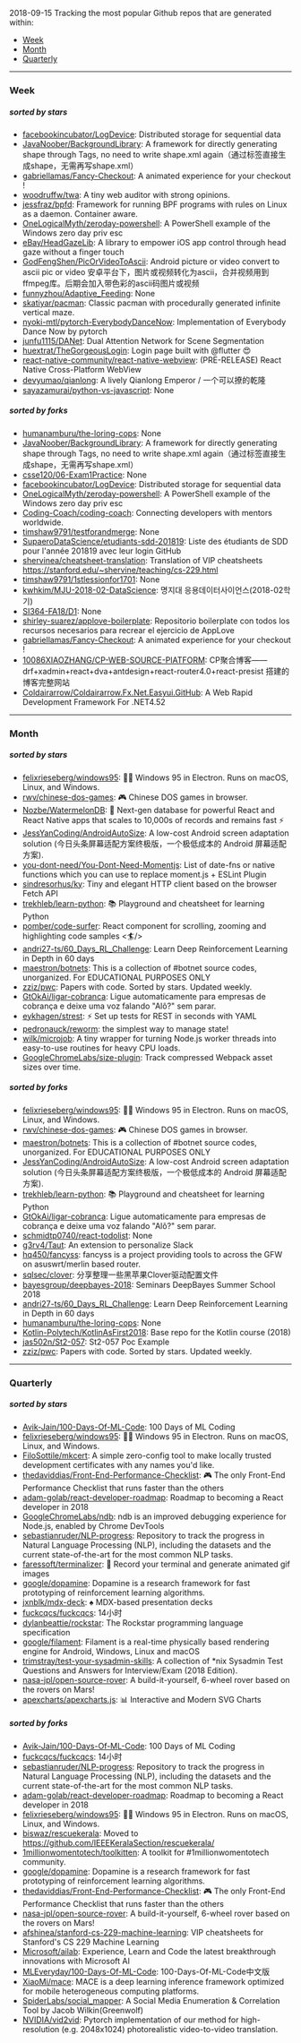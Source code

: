 2018-09-15
Tracking the most popular Github repos that are generated within: 
* [Week](https://github.com/polebug/github_trending_spider/blob/master/2018-09-15.md#week)
* [Month](https://github.com/polebug/github_trending_spider/blob/master/2018-09-15.md#month)
* [Quarterly](https://github.com/polebug/github_trending_spider/blob/master/2018-09-15.md#quarterly)
--- 
### Week 
##### sorted by stars 
* [facebookincubator/LogDevice](https://github.com/facebookincubator/LogDevice): Distributed storage for sequential data
* [JavaNoober/BackgroundLibrary](https://github.com/JavaNoober/BackgroundLibrary): A framework for directly generating shape through Tags, no need to write shape.xml again（通过标签直接生成shape，无需再写shape.xml）
* [gabriellamas/Fancy-Checkout](https://github.com/gabriellamas/Fancy-Checkout): A animated experience for your checkout !
* [woodruffw/twa](https://github.com/woodruffw/twa): A tiny web auditor with strong opinions.
* [jessfraz/bpfd](https://github.com/jessfraz/bpfd): Framework for running BPF programs with rules on Linux as a daemon. Container aware.
* [OneLogicalMyth/zeroday-powershell](https://github.com/OneLogicalMyth/zeroday-powershell): A PowerShell example of the Windows zero day priv esc
* [eBay/HeadGazeLib](https://github.com/eBay/HeadGazeLib): A library to empower iOS app control through head gaze without a finger touch
* [GodFengShen/PicOrVideoToAscii](https://github.com/GodFengShen/PicOrVideoToAscii): Android picture or video convert to ascii pic or video 安卓平台下，图片或视频转化为ascii，合并视频用到ffmpeg库。后期会加入带色彩的ascii码图片或视频
* [funnyzhou/Adaptive_Feeding](https://github.com/funnyzhou/Adaptive_Feeding): None
* [skatiyar/pacman](https://github.com/skatiyar/pacman): Classic pacman with procedurally generated infinite vertical maze.
* [nyoki-mtl/pytorch-EverybodyDanceNow](https://github.com/nyoki-mtl/pytorch-EverybodyDanceNow): Implementation of Everybody Dance Now by pytorch
* [junfu1115/DANet](https://github.com/junfu1115/DANet): Dual Attention Network for Scene Segmentation
* [huextrat/TheGorgeousLogin](https://github.com/huextrat/TheGorgeousLogin): Login page built with @flutter 😍
* [react-native-community/react-native-webview](https://github.com/react-native-community/react-native-webview): (PRE-RELEASE) React Native Cross-Platform WebView
* [devyumao/qianlong](https://github.com/devyumao/qianlong): A lively Qianlong Emperor / 一个可以撩的乾隆
* [sayazamurai/python-vs-javascript](https://github.com/sayazamurai/python-vs-javascript): None
##### sorted by forks 
* [humanamburu/the-loring-cops](https://github.com/humanamburu/the-loring-cops): None
* [JavaNoober/BackgroundLibrary](https://github.com/JavaNoober/BackgroundLibrary): A framework for directly generating shape through Tags, no need to write shape.xml again（通过标签直接生成shape，无需再写shape.xml）
* [csse120/06-Exam1Practice](https://github.com/csse120/06-Exam1Practice): None
* [facebookincubator/LogDevice](https://github.com/facebookincubator/LogDevice): Distributed storage for sequential data
* [OneLogicalMyth/zeroday-powershell](https://github.com/OneLogicalMyth/zeroday-powershell): A PowerShell example of the Windows zero day priv esc
* [Coding-Coach/coding-coach](https://github.com/Coding-Coach/coding-coach): Connecting developers with mentors worldwide.
* [timshaw9791/testforandmerge](https://github.com/timshaw9791/testforandmerge): None
* [SupaeroDataScience/etudiants-sdd-201819](https://github.com/SupaeroDataScience/etudiants-sdd-201819): Liste des étudiants de SDD pour l'année 201819 avec leur login GitHub
* [shervinea/cheatsheet-translation](https://github.com/shervinea/cheatsheet-translation): Translation of VIP cheatsheets https://stanford.edu/~shervine/teaching/cs-229.html
* [timshaw9791/1stlessionfor1701](https://github.com/timshaw9791/1stlessionfor1701): None
* [kwhkim/MJU-2018-02-DataScience](https://github.com/kwhkim/MJU-2018-02-DataScience): 명지대 응용데이터사이언스(2018-02학기)
* [SI364-FA18/D1](https://github.com/SI364-FA18/D1): None
* [shirley-suarez/applove-boilerplate](https://github.com/shirley-suarez/applove-boilerplate): Repositorio boilerplate con todos los recursos necesarios para recrear el ejercicio de AppLove
* [gabriellamas/Fancy-Checkout](https://github.com/gabriellamas/Fancy-Checkout): A animated experience for your checkout !
* [10086XIAOZHANG/CP-WEB-SOURCE-PlATFORM](https://github.com/10086XIAOZHANG/CP-WEB-SOURCE-PlATFORM): CP聚合博客——drf+xadmin+react+dva+antdesign+react-router4.0+react-presist 搭建的博客完整网站
* [Coldairarrow/Coldairarrow.Fx.Net.Easyui.GitHub](https://github.com/Coldairarrow/Coldairarrow.Fx.Net.Easyui.GitHub): A Web Rapid Development Framework For .NET4.52
--- 
### Month 
##### sorted by stars 
* [felixrieseberg/windows95](https://github.com/felixrieseberg/windows95): 💩🚀 Windows 95 in Electron. Runs on macOS, Linux, and Windows.
* [rwv/chinese-dos-games](https://github.com/rwv/chinese-dos-games): 🎮 Chinese DOS games in browser.
* [Nozbe/WatermelonDB](https://github.com/Nozbe/WatermelonDB): 🍉 Next-gen database for powerful React and React Native apps that scales to 10,000s of records and remains fast ⚡️
* [JessYanCoding/AndroidAutoSize](https://github.com/JessYanCoding/AndroidAutoSize): A low-cost Android screen adaptation solution (今日头条屏幕适配方案终极版，一个极低成本的 Android 屏幕适配方案).
* [you-dont-need/You-Dont-Need-Momentjs](https://github.com/you-dont-need/You-Dont-Need-Momentjs): List of date-fns or native functions which you can use to replace moment.js + ESLint Plugin 
* [sindresorhus/ky](https://github.com/sindresorhus/ky): Tiny and elegant HTTP client based on the browser Fetch API
* [trekhleb/learn-python](https://github.com/trekhleb/learn-python): 📚 Playground and cheatsheet for learning Python
* [pomber/code-surfer](https://github.com/pomber/code-surfer): React component for scrolling, zooming and highlighting code samples <🏄/>
* [andri27-ts/60_Days_RL_Challenge](https://github.com/andri27-ts/60_Days_RL_Challenge): Learn Deep Reinforcement Learning in Depth in 60 days
* [maestron/botnets](https://github.com/maestron/botnets): This is a collection of #botnet source codes, unorganized. For EDUCATIONAL PURPOSES ONLY
* [zziz/pwc](https://github.com/zziz/pwc): Papers with code. Sorted by stars. Updated weekly. 
* [GtOkAi/ligar-cobranca](https://github.com/GtOkAi/ligar-cobranca): Ligue automaticamente para empresas de cobrança e deixe uma voz falando "Alô?" sem parar.
* [eykhagen/strest](https://github.com/eykhagen/strest): ⚡️ Set up tests for REST in seconds with YAML
* [pedronauck/reworm](https://github.com/pedronauck/reworm): the simplest way to manage state!
* [wilk/microjob](https://github.com/wilk/microjob): A tiny wrapper for turning Node.js worker threads into easy-to-use routines for heavy CPU loads.
* [GoogleChromeLabs/size-plugin](https://github.com/GoogleChromeLabs/size-plugin): Track compressed Webpack asset sizes over time.
##### sorted by forks 
* [felixrieseberg/windows95](https://github.com/felixrieseberg/windows95): 💩🚀 Windows 95 in Electron. Runs on macOS, Linux, and Windows.
* [rwv/chinese-dos-games](https://github.com/rwv/chinese-dos-games): 🎮 Chinese DOS games in browser.
* [maestron/botnets](https://github.com/maestron/botnets): This is a collection of #botnet source codes, unorganized. For EDUCATIONAL PURPOSES ONLY
* [JessYanCoding/AndroidAutoSize](https://github.com/JessYanCoding/AndroidAutoSize): A low-cost Android screen adaptation solution (今日头条屏幕适配方案终极版，一个极低成本的 Android 屏幕适配方案).
* [trekhleb/learn-python](https://github.com/trekhleb/learn-python): 📚 Playground and cheatsheet for learning Python
* [GtOkAi/ligar-cobranca](https://github.com/GtOkAi/ligar-cobranca): Ligue automaticamente para empresas de cobrança e deixe uma voz falando "Alô?" sem parar.
* [schmidtp0740/react-todolist](https://github.com/schmidtp0740/react-todolist): None
* [g3rv4/Taut](https://github.com/g3rv4/Taut): An extension to personalize Slack
* [hq450/fancyss](https://github.com/hq450/fancyss): fancyss is a project providing tools to across the GFW on asuswrt/merlin based router.
* [sqlsec/clover](https://github.com/sqlsec/clover): 分享整理一些黑苹果Clover驱动配置文件
* [bayesgroup/deepbayes-2018](https://github.com/bayesgroup/deepbayes-2018): Seminars DeepBayes Summer School 2018
* [andri27-ts/60_Days_RL_Challenge](https://github.com/andri27-ts/60_Days_RL_Challenge): Learn Deep Reinforcement Learning in Depth in 60 days
* [humanamburu/the-loring-cops](https://github.com/humanamburu/the-loring-cops): None
* [Kotlin-Polytech/KotlinAsFirst2018](https://github.com/Kotlin-Polytech/KotlinAsFirst2018): Base repo for the Kotlin course (2018)
* [jas502n/St2-057](https://github.com/jas502n/St2-057): St2-057 Poc Example
* [zziz/pwc](https://github.com/zziz/pwc): Papers with code. Sorted by stars. Updated weekly. 
--- 
### Quarterly 
##### sorted by stars 
* [Avik-Jain/100-Days-Of-ML-Code](https://github.com/Avik-Jain/100-Days-Of-ML-Code): 100 Days of ML Coding
* [felixrieseberg/windows95](https://github.com/felixrieseberg/windows95): 💩🚀 Windows 95 in Electron. Runs on macOS, Linux, and Windows.
* [FiloSottile/mkcert](https://github.com/FiloSottile/mkcert): A simple zero-config tool to make locally trusted development certificates with any names you'd like.
* [thedaviddias/Front-End-Performance-Checklist](https://github.com/thedaviddias/Front-End-Performance-Checklist): 🎮 The only Front-End Performance Checklist that runs faster than the others
* [adam-golab/react-developer-roadmap](https://github.com/adam-golab/react-developer-roadmap): Roadmap to becoming a React developer in 2018
* [GoogleChromeLabs/ndb](https://github.com/GoogleChromeLabs/ndb): ndb is an improved debugging experience for Node.js, enabled by Chrome DevTools
* [sebastianruder/NLP-progress](https://github.com/sebastianruder/NLP-progress): Repository to track the progress in Natural Language Processing (NLP), including the datasets and the current state-of-the-art for the most common NLP tasks.
* [faressoft/terminalizer](https://github.com/faressoft/terminalizer): 🦄 Record your terminal and generate animated gif images
* [google/dopamine](https://github.com/google/dopamine): Dopamine is a research framework for fast prototyping of reinforcement learning algorithms. 
* [jxnblk/mdx-deck](https://github.com/jxnblk/mdx-deck): :spades: MDX-based presentation decks
* [fuckcqcs/fuckcqcs](https://github.com/fuckcqcs/fuckcqcs): 14小时
* [dylanbeattie/rockstar](https://github.com/dylanbeattie/rockstar): The Rockstar programming language specification
* [google/filament](https://github.com/google/filament): Filament is a real-time physically based rendering engine for Android, Windows, Linux and macOS
* [trimstray/test-your-sysadmin-skills](https://github.com/trimstray/test-your-sysadmin-skills): A collection of *nix Sysadmin Test Questions and Answers for Interview/Exam (2018 Edition).
* [nasa-jpl/open-source-rover](https://github.com/nasa-jpl/open-source-rover): A build-it-yourself, 6-wheel rover based on the rovers on Mars!
* [apexcharts/apexcharts.js](https://github.com/apexcharts/apexcharts.js): 📊 Interactive and Modern SVG Charts
##### sorted by forks 
* [Avik-Jain/100-Days-Of-ML-Code](https://github.com/Avik-Jain/100-Days-Of-ML-Code): 100 Days of ML Coding
* [fuckcqcs/fuckcqcs](https://github.com/fuckcqcs/fuckcqcs): 14小时
* [sebastianruder/NLP-progress](https://github.com/sebastianruder/NLP-progress): Repository to track the progress in Natural Language Processing (NLP), including the datasets and the current state-of-the-art for the most common NLP tasks.
* [adam-golab/react-developer-roadmap](https://github.com/adam-golab/react-developer-roadmap): Roadmap to becoming a React developer in 2018
* [felixrieseberg/windows95](https://github.com/felixrieseberg/windows95): 💩🚀 Windows 95 in Electron. Runs on macOS, Linux, and Windows.
* [biswaz/rescuekerala](https://github.com/biswaz/rescuekerala): Moved to https://github.com/IEEEKeralaSection/rescuekerala/
* [1millionwomentotech/toolkitten](https://github.com/1millionwomentotech/toolkitten): A toolkit for #1millionwomentotech community.
* [google/dopamine](https://github.com/google/dopamine): Dopamine is a research framework for fast prototyping of reinforcement learning algorithms. 
* [thedaviddias/Front-End-Performance-Checklist](https://github.com/thedaviddias/Front-End-Performance-Checklist): 🎮 The only Front-End Performance Checklist that runs faster than the others
* [nasa-jpl/open-source-rover](https://github.com/nasa-jpl/open-source-rover): A build-it-yourself, 6-wheel rover based on the rovers on Mars!
* [afshinea/stanford-cs-229-machine-learning](https://github.com/afshinea/stanford-cs-229-machine-learning): VIP cheatsheets for Stanford's CS 229 Machine Learning
* [Microsoft/ailab](https://github.com/Microsoft/ailab): Experience, Learn and Code the latest breakthrough innovations with Microsoft AI
* [MLEveryday/100-Days-Of-ML-Code](https://github.com/MLEveryday/100-Days-Of-ML-Code): 100-Days-Of-ML-Code中文版
* [XiaoMi/mace](https://github.com/XiaoMi/mace): MACE is a deep learning inference framework optimized for mobile heterogeneous computing platforms.
* [SpiderLabs/social_mapper](https://github.com/SpiderLabs/social_mapper): A Social Media Enumeration & Correlation Tool by Jacob Wilkin(Greenwolf)
* [NVIDIA/vid2vid](https://github.com/NVIDIA/vid2vid): Pytorch implementation of our method for high-resolution (e.g. 2048x1024) photorealistic video-to-video translation.
